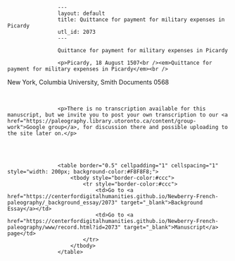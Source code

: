 
                    ---
                    layout: default
                    title: Quittance for payment for military expenses in Picardy
                    utl_id: 2073
                    ---
                
                    Quittance for payment for military expenses in Picardy
  
                    <p>Picardy, 18 August 1507<br /><em>Quittance for payment for military expenses in Picardy</em><br />
New York, Columbia University, Smith Documents 0568</p>
<p> </p>
  
                    <p>There is no transcription available for this manuscript, but we invite you to post your own transcription to our <a href="https://paleography.library.utoronto.ca/content/group-work">Google group</a>, for discussion there and possible uploading to the site later on.</p>
<p> </p>

                    
                     
                    <table border="0.5" cellpadding="1" cellspacing="1" style="width: 200px; background-color:#F8F8F8;">
                        <tbody style="border-color:#ccc">
                            <tr style="border-color:#ccc">
                                <td>Go to <a href="https://centerfordigitalhumanities.github.io/Newberry-French-paleography/_background_essay/2073" target="_blank">Background Essay</a></td>
                                <td>Go to <a href="https://centerfordigitalhumanities.github.io/Newberry-French-paleography/www/record.html?id=2073" target="_blank">Manuscript</a> page</td>
                            </tr>
                        </tbody>
                    </table>
                     
                
                
